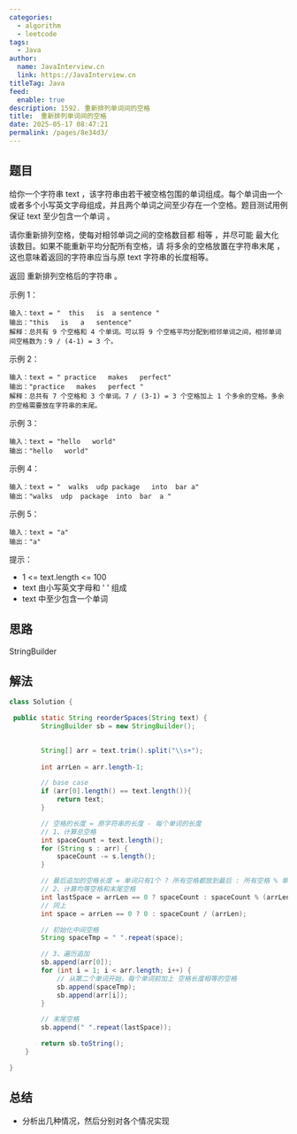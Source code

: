 ```yaml
---
categories: 
  - algorithm
  - leetcode
tags: 
  - Java
author: 
  name: JavaInterview.cn
  link: https://JavaInterview.cn
titleTag: Java
feed: 
  enable: true
description: 1592. 重新排列单词间的空格
title:  重新排列单词间的空格
date: 2025-05-17 08:47:21
permalink: /pages/8e34d3/
---
```


## 题目

给你一个字符串 text ，该字符串由若干被空格包围的单词组成。每个单词由一个或者多个小写英文字母组成，并且两个单词之间至少存在一个空格。题目测试用例保证 text 至少包含一个单词 。

请你重新排列空格，使每对相邻单词之间的空格数目都 相等 ，并尽可能 最大化 该数目。如果不能重新平均分配所有空格，请 将多余的空格放置在字符串末尾 ，这也意味着返回的字符串应当与原 text 字符串的长度相等。

返回 重新排列空格后的字符串 。



示例 1：

    输入：text = "  this   is  a sentence "
    输出："this   is   a   sentence"
    解释：总共有 9 个空格和 4 个单词。可以将 9 个空格平均分配到相邻单词之间，相邻单词间空格数为：9 / (4-1) = 3 个。
示例 2：

    输入：text = " practice   makes   perfect"
    输出："practice   makes   perfect "
    解释：总共有 7 个空格和 3 个单词。7 / (3-1) = 3 个空格加上 1 个多余的空格。多余的空格需要放在字符串的末尾。
示例 3：

    输入：text = "hello   world"
    输出："hello   world"
示例 4：

    输入：text = "  walks  udp package   into  bar a"
    输出："walks  udp  package  into  bar  a "
示例 5：

    输入：text = "a"
    输出："a"
    

提示：

* 1 <= text.length <= 100
* text 由小写英文字母和 ' ' 组成
* text 中至少包含一个单词

## 思路

StringBuilder

## 解法
```java
class Solution {

 public static String reorderSpaces(String text) {
        StringBuilder sb = new StringBuilder();

        
        String[] arr = text.trim().split("\\s+");
        
        int arrLen = arr.length-1;

        // base case
        if (arr[0].length() == text.length()){
            return text;
        }

        // 空格的长度 = 原字符串的长度 - 每个单词的长度
        // 1、计算总空格
        int spaceCount = text.length();
        for (String s : arr) {
            spaceCount -= s.length();
        }

        // 最后追加的空格长度 = 单词只有1个 ? 所有空格都放到最后 : 所有空格 % 单词间的空格数
        // 2、计算均等空格和末尾空格
        int lastSpace = arrLen == 0 ? spaceCount : spaceCount % (arrLen);
        // 同上
        int space = arrLen == 0 ? 0 : spaceCount / (arrLen);

        // 初始化中间空格
        String spaceTmp = " ".repeat(space);

        // 3、遍历追加
        sb.append(arr[0]);
        for (int i = 1; i < arr.length; i++) {
            // 从第二个单词开始，每个单词前加上 空格长度相等的空格
            sb.append(spaceTmp);
            sb.append(arr[i]);
        }

        // 末尾空格
        sb.append(" ".repeat(lastSpace));

        return sb.toString();
    }

}

```

## 总结

- 分析出几种情况，然后分别对各个情况实现 
